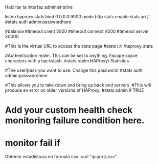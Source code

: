 Habilitar la interfaz administrativa

listen haproxy.stats
  bind 0.0.0.0:9000
  mode http
  stats enable
  stats uri /
  #stats auth admin:passwordhere

  #balance
  #timeout client 5000
  #timeout connect 4000
  #timeout server 30000

  #This is the virtual URL to access the stats page
  #stats uri /haproxy_stats 

  #Authentication realm. This can be set to anything. Escape space characters with a backslash.
  #stats realm HAProxy\ Statistics 

  #The user/pass you want to use. Change this password!
  #stats auth admin:passwordhere   

  #This allows you to take down and bring up back end servers.
  #This will produce an error on older versions of HAProxy.
  #stats admin if TRUE

  # Add your custom health check monitoring failure condition here.
  # monitor fail if <condition>



Obtener estadísticas en formato csv:
curl "ip:port/;csv"
